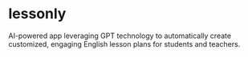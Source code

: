 # lessonly
AI-powered app leveraging GPT technology to automatically create customized, engaging English lesson plans for students and teachers.

